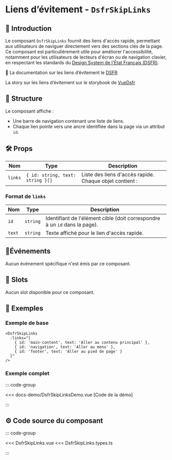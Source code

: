 # Liens d’évitement - `DsfrSkipLinks`

## 🌟 Introduction

Le composant `DsfrSkipLinks` fournit des liens d'accès rapide, permettant aux utilisateurs de naviguer directement vers des sections clés de la page. Ce composant est particulièrement utile pour améliorer l'accessibilité, notamment pour les utilisateurs de lecteurs d'écran ou de navigation clavier, en respectant les standards du [Design System de l'État Français (DSFR)](https://www.systeme-de-design.gouv.fr/).

🏅 La documentation sur les liens d’évitement le [DSFR](https://www.systeme-de-design.gouv.fr/version-courante/fr/composants/lien-d-evitement)

<VIcon name="vi-file-type-storybook" /> La story sur les liens d’évitement sur le storybook de [VueDsfr](https://storybook.vue-ds.fr/?path=/docs/composants-dsfrskiplinks--docs)

## 📐 Structure

Le composant affiche :

- Une barre de navigation contenant une liste de liens.
- Chaque lien pointe vers une ancre identifiée dans la page via un attribut `id`.

## 🛠️ Props

| Nom    | Type                              | Description                                                         |
|--------|-----------------------------------|---------------------------------------------------------------------|
| `links`| `{ id: string, text: string }[]` | Liste des liens d'accès rapide. Chaque objet contient :             |

### Format de `links`

| Nom   | Type     | Description                                                  |
|-------|----------|--------------------------------------------------------------|
| `id`  | `string` | Identifiant de l'élément cible (doit correspondre à un `id` dans la page). |
| `text`| `string` | Texte affiché pour le lien d'accès rapide.                   |

## 📡Événements

Aucun événement spécifique n'est émis par ce composant.

## 🧩 Slots

Aucun slot disponible pour ce composant.

## 📝 Exemples

### Exemple de base

```vue
<DsfrSkipLinks
  :links="[
    { id: 'main-content', text: 'Aller au contenu principal' },
    { id: 'navigation', text: 'Aller au menu' },
    { id: 'footer', text: 'Aller au pied de page' }
  ]"
/>
```

### Exemple complet

::: code-group

<Story data-title="Démo" min-h="200px">
  <DsfrSkipLinksDemo />
</Story>

<<< docs-demo/DsfrSkipLinksDemo.vue [Code de la démo]

:::

## ⚙️ Code source du composant

::: code-group

<<< DsfrSkipLinks.vue
<<< DsfrSkipLinks.types.ts

:::

<script setup lang="ts">
import DsfrSkipLinksDemo from './docs-demo/DsfrSkipLinksDemo.vue'
</script>
